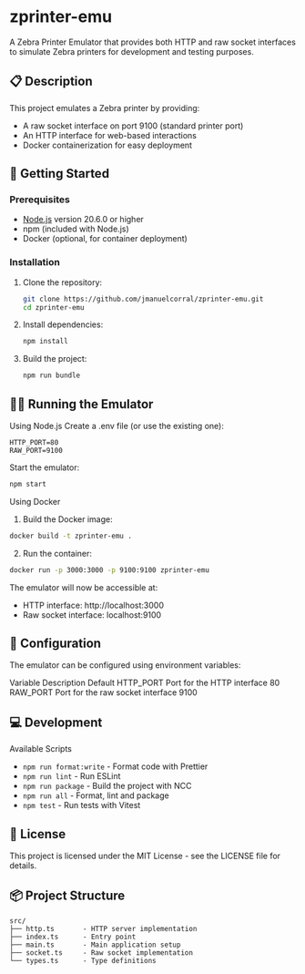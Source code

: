 # zprinter-emu

A Zebra Printer Emulator that provides both HTTP and raw socket interfaces to simulate Zebra printers for development and testing purposes.

## 📋 Description

This project emulates a Zebra printer by providing:
- A raw socket interface on port 9100 (standard printer port)
- An HTTP interface for web-based interactions
- Docker containerization for easy deployment

## 🚀 Getting Started

### Prerequisites

- [Node.js](https://nodejs.org/) version 20.6.0 or higher
- npm (included with Node.js)
- Docker (optional, for container deployment)

### Installation

1. Clone the repository:
   ```sh
   git clone https://github.com/jmanuelcorral/zprinter-emu.git
   cd zprinter-emu
   ```
2. Install dependencies:
   ```sh
   npm install
   ```
3. Build the project: 
   ```sh
   npm run bundle
   ```

## 🏃‍♂️ Running the Emulator
Using Node.js
Create a .env file (or use the existing one):
```
HTTP_PORT=80
RAW_PORT=9100
```

Start the emulator:
```sh
npm start
```
Using Docker
1. Build the Docker image:
```sh
docker build -t zprinter-emu .
```
2. Run the container:
```sh
docker run -p 3000:3000 -p 9100:9100 zprinter-emu
```
The emulator will now be accessible at:

- HTTP interface: http://localhost:3000
- Raw socket interface: localhost:9100

## 🔧 Configuration
The emulator can be configured using environment variables:

Variable	Description	Default
HTTP_PORT	Port for the HTTP interface	80
RAW_PORT	Port for the raw socket interface	9100

##  💻 Development
Available Scripts
- ```npm run format:write``` - Format code with Prettier
- ```npm run lint``` - Run ESLint
- ```npm run package``` - Build the project with NCC
- ```npm run all``` - Format, lint and package
- ```npm test``` - Run tests with Vitest
##  📄 License
This project is licensed under the MIT License - see the LICENSE file for details.

##  📦 Project Structure

```
src/
├── http.ts       - HTTP server implementation
├── index.ts      - Entry point
├── main.ts       - Main application setup
├── socket.ts     - Raw socket implementation
└── types.ts      - Type definitions
```